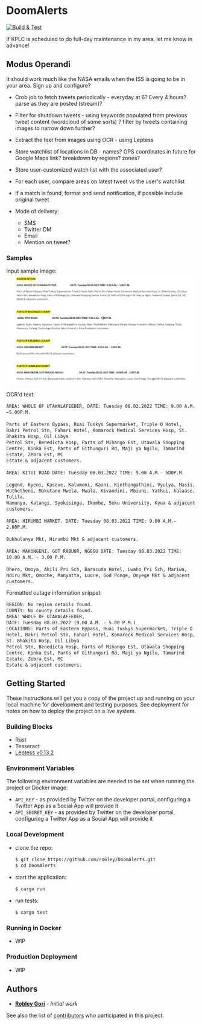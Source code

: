 # DoomAlerts
[![Build & Test](https://github.com/ro6ley/DoomAlerts/actions/workflows/test.yml/badge.svg)](https://github.com/ro6ley/DoomAlerts/actions/workflows/test.yml)

If KPLC is scheduled to do full-day maintenance in my area, let me know in advance!

## Modus Operandi

It should work much like the NASA emails when the ISS is going to be in your area. Sign up and configure?

* Crob job to fetch tweets periodically - everyday at 6? Every 4 hours? parse as they are posted (stream)?

* Filter for shutdown tweets - using keywords populated from previous tweet content (wordcloud of some sorts) ? filter by tweets containing images to narrow down further?

* Extract the text from images using OCR - using Leptess

* Store watchlist of locations in DB - names? GPS coordinates in future for Google Maps link? breakdown by regions? zones?

* Store user-customized watch list with the associated user?

* For each user, compare areas on latest tweet vs the user's watchlist

* If a match is found, format and send notification, if possible include original tweet

* Mode of delivery:
  - SMS
  - Twitter DM
  - Email
  - Mention on tweet?

### Samples

Input sample image: ![](./tests/images/test_2.png)

OCR'd text:
```
AREA: WHOLE OF UTAWALAFEEDER, DATE: Tuesday 08.03.2022 TIME: 9.00 A.M.—5.00P.M.

Parts of Eastern Bypass, Ruai Tuskys Supermarket, Triple O Hotel, Bakri Petrol Stn, Fahari Hotel, Komarock Medical Services Hosp, St. Bhakita Hosp, Oil Libya
Petrol Stn, Benedicta Hosp, Parts of Mihango Est, Utawala Shopping Centre, Kinka Est, Parts of Githunguri Rd, Maji ya Ngilu, Tamarind Estate, Zebra Est, MC
Estate & adjacent customers.

AREA: KITUI ROAD DATE: Tuesday 08.03.2022 TIME: 9.00 A.M.- 5D0P.M.

Legend, Kyeni, Kaseve, Kalumoni, Kaani, Kinthangathini, Vyulya, Masii, Muthetheni, Makutano Mwela, Mwala, Kivandini, Mbiuni, Yathui, kalaase, Tulila,
Wamunyu, Katangi, Syokisinga, Ikombe, Seku University, Kyua & adjacent customers.

AREA: HIRUMBI MARKET. DATE: Tuesday 08.03.2022 TIME: 9.00 A.M.—2.00P.M.

Bukhulunya Mkt, Hirumbi Mkt & adjacent customers.

AREA: MAKONGENI, GOT RABUOR, NGEGU DATE: Tuesday 08.03.2022 TIME: 10.00 A.M. - 3.00 P.M.

Ohero, Omoya, Akili Pri Sch, Baracuda Hotel, Lwaho Pri Sch, Mariwa, Ndiru Mkt, Omoche, Manyatta, Luore, God Ponge, Onyege Mkt & adjacent customers.
```

Formatted outage information snippet:
```
REGION: No region details found.
COUNTY: No county details found.
AREA: WHOLE OF UTAWALAFEEDER, 
DATE: Tuesday 08.03.2022 (9.00 A.M. - 5.00 P.M.)
LOCATIONS: Parts of Eastern Bypass, Ruai Tuskys Supermarket, Triple O Hotel, Bakri Petrol Stn, Fahari Hotel, Komarock Medical Services Hosp, St. Bhakita Hosp, Oil Libya
Petrol Stn, Benedicta Hosp, Parts of Mihango Est, Utawala Shopping Centre, Kinka Est, Parts of Githunguri Rd, Maji ya Ngilu, Tamarind Estate, Zebra Est, MC
Estate & adjacent customers.
```

## Getting Started

These instructions will get you a copy of the project up and running on your local machine for development and testing purposes. See deployment for notes on how to deploy the project on a live system.

### Building Blocks

- Rust
- Tesseract
- [Leptess v0.13.2](https://github.com/houqp/leptess)

### Environment Variables

The following environment variables are needed to be set when running the project or Docker image:

* `API_KEY` - as provided by Twitter on the developer portal, configuring a Twitter App as a Social App will provide it
* `API_SECRET_KEY` - as provided by Twitter on the developer portal, configuring a Twitter App as a Social App will provide it

### Local Development

* clone the repo:
  ```bash
  $ git clone https://github.com/ro6ley/DoomAlerts.git
  $ cd DoomAlerts
  ```

* start the application:
  ```bash
  $ cargo run
  ```

* run tests:
  ```bash
  $ cargo test
  ```

### Running in Docker

* WIP

### Production Deployment

* WIP

## Authors

* **[Robley Gori](https://github.com/ro6ley)** - *Initial work*

See also the list of [contributors](https://github.com/ro6ley/DoomAlerts/contributors) who participated in this project.
